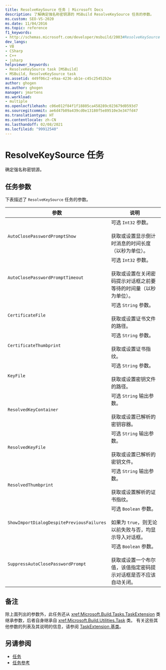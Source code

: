 ```yaml
---
title: ResolveKeySource 任务 | Microsoft Docs
description: 了解确定强名称密钥源的 MSBuild ResolveKeySource 任务的参数。
ms.custom: SEO-VS-2020
ms.date: 11/04/2016
ms.topic: reference
f1_keywords:
- http://schemas.microsoft.com/developer/msbuild/2003#ResolveKeySource
dev_langs:
- VB
- CSharp
- C++
- jsharp
helpviewer_keywords:
- ResolveKeySource task [MSBuild]
- MSBuild, ResolveKeySource task
ms.assetid: 449f06c2-e9aa-4236-ab1e-c45c25452b2e
author: ghogen
ms.author: ghogen
manager: jmartens
ms.workload:
- multiple
ms.openlocfilehash: c06e012f84f1f18805ca458289c023679d0593d7
ms.sourcegitcommit: ae6d47b09a439cd0e13180f5e89510e3e347fd47
ms.translationtype: HT
ms.contentlocale: zh-CN
ms.lasthandoff: 02/08/2021
ms.locfileid: "99912540"
---
```

# <a name="resolvekeysource-task"></a>ResolveKeySource 任务

确定强名称密钥源。

## <a name="task-parameters"></a>任务参数

 下表描述了 `ResolveKeySource` 任务的参数。

|参数|说明|
|---------------|-----------------|
|`AutoClosePasswordPromptShow`|可选 `Int32` 参数。<br /><br /> 获取或设置显示倒计时消息的时间长度（以秒为单位）。|
|`AutoClosePasswordPromptTimeout`|可选 `Int32` 参数。<br /><br /> 获取或设置在关闭密码提示对话框之前要等待的时间量（以秒为单位）。|
|`CertificateFile`|可选 `String` 参数。<br /><br /> 获取或设置证书文件的路径。|
|`CertificateThumbprint`|可选 `String` 参数。<br /><br /> 获取或设置证书指纹。|
|`KeyFile`|可选 `String` 参数。<br /><br /> 获取或设置密钥文件的路径。|
|`ResolvedKeyContainer`|可选 `String` 输出参数。<br /><br /> 获取或设置已解析的密钥容器。|
|`ResolvedKeyFile`|可选 `String` 输出参数。<br /><br /> 获取或设置已解析的密钥文件。|
|`ResolvedThumbprint`|可选 `String` 输出参数。<br /><br /> 获取或设置解析的证书指纹。|
|`ShowImportDialogDespitePreviousFailures`|可选 `Boolean` 参数。<br /><br /> 如果为 `true`，则无论以前失败与否，均显示导入对话框。|
|`SuppressAutoClosePasswordPrompt`|可选 `Boolean` 参数。<br /><br /> 获取或设置一个布尔值，该值指定密码提示对话框是否不应该自动关闭。|

## <a name="remarks"></a>备注

 除上面列出的参数外，此任务还从 <xref:Microsoft.Build.Tasks.TaskExtension> 类继承参数，后者自身继承自 <xref:Microsoft.Build.Utilities.Task> 类。 有关这些其他参数的列表及其说明的信息，请参阅 [TaskExtension 基类](../msbuild/taskextension-base-class.md)。

## <a name="see-also"></a>另请参阅

- [任务](../msbuild/msbuild-tasks.md)
- [任务参考](../msbuild/msbuild-task-reference.md)
